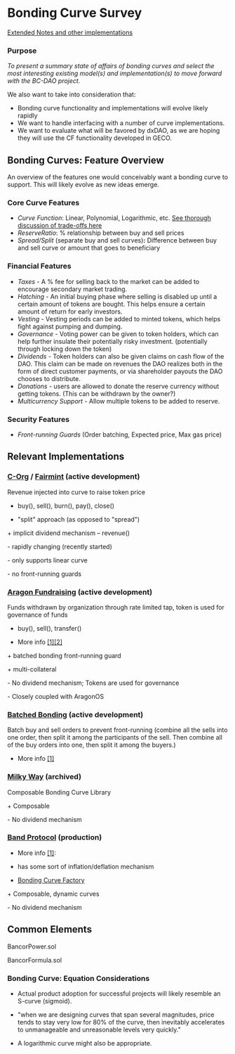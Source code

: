 # Bonding Curve Survey

[Extended Notes and other implementations](https://docs.google.com/document/d/1fBoe1enG_M7ReIycURh_uH6k9mmGz_Sp07j19mCcKCo/edit#)

### Purpose
*To present a summary state of affairs of bonding curves and select the most interesting existing model(s) and implementation(s) to move forward with the BC-DAO project.*

We also want to take into consideration that:

- Bonding curve functionality and implementations will evolve likely rapidly
- We want to handle interfacing with a number of curve implementations.
- We want to evaluate what will be favored by dxDAO, as we are hoping they will use the CF functionality developed in GECO.

## Bonding Curves: Feature Overview

An overview of the features one would conceivably want a bonding curve to support. This will likely evolve as new ideas emerge.

### Core Curve Features

- *Curve Function*: Linear, Polynomial, Logarithmic, etc. [See thorough discussion of trade-offs here](https://medium.com/thoughtchains/on-single-bonding-curves-for-continuous-token-models-a167f5ffef89)
- *ReserveRatio*: % relationship between buy and sell prices
- *Spread/Split* (separate buy and sell curves)**:** Difference between buy and sell curve or amount that goes to beneficiary

### Financial Features

- *Taxes* - A % fee for selling back to the market can be added to encourage secondary market trading.
- *Hatching* - An initial buying phase where selling is disabled up until a certain amount of tokens are bought. This helps ensure a certain amount of return for early investors.
- *Vesting* - Vesting periods can be added to minted tokens, which helps fight against pumping and dumping.
- *Governance* - Voting power can be given to token holders, which can help further insulate their potentially risky investment. (potentially through locking down the token)
- *Dividends* - Token holders can also be given claims on cash flow of the DAO. This claim can be made on revenues the DAO realizes both in the form of direct customer payments, or via shareholder payouts the DAO chooses to distribute.
- *Donations* - users are allowed to donate the reserve currency without getting tokens. (This can be withdrawn by the owner?)
- *Multicurrency Support* - Allow multiple tokens to be added to reserve.

### Security Features

- *Front-running Guards* (Order batching, Expected price, Max gas price)

## Relevant Implementations

### [C-Org](https://github.com/C-ORG/whitepaper) / [Fairmint](https://github.com/Fairmint/c-org) (active development)

Revenue injected into curve to raise token price

- buy(), sell(), burn(), pay(), close()

- "split" approach (as opposed to "spread")

\+ implicit dividend mechanism – revenue()

\- rapidly changing (recently started)

\- only supports linear curve

\- no front-running guards

### [Aragon Fundraising](https://github.com/AragonBlack/fundraising) (active development)

Funds withdrawn by organization through rate limited tap, token is used for governance of funds

- buy(), sell(), transfer()

- More info [[1]](https://github.com/1Hive/Apiary)[[2]](https://blog.aragon.org/introducing-aragon-fundraising/)

\+ batched bonding front-running guard

\+ multi-collateral

\- No dividend mechanism; Tokens are used for governance

\- Closely coupled with AragonOS

### [Batched Bonding](https://github.com/okwme/BatchedBondingCurves) (active development)

Batch buy and sell orders to prevent front-running (combine all the sells into one order, then split it among the participants of the sell. Then combine all of the buy orders into one, then split it among the buyers.)

- More info [[1]](https://observablehq.com/@okwme/batched-bonding-curves)

### [Milky Way](https://github.com/convergentcx/milky-way/tree/master/contracts) (archived)

Composable Bonding Curve Library

\+ Composable

\- No dividend mechanism

### [Band Protocol](https://github.com/bandprotocol/contracts) (production)

- More info [[1]](https://developer.bandprotocol.com/docs/bonding-curve.html):

- has some sort of inflation/deflation mechanism

- [Bonding Curve Factory](https://github.com/bandprotocol/contracts/blob/master/contracts/factory/BondingCurveFactory.sol)

\+ Composable, dynamic curves

\- No dividend mechanism

## Common Elements

BancorPower.sol

BancorFormula.sol

### Bonding Curve: Equation Considerations

- Actual product adoption for successful projects will likely resemble an S-curve (sigmoid).

- "when we are designing curves that span several magnitudes, price tends to stay very low for 80% of the curve, then inevitably accelerates to unmanageable and unreasonable levels very quickly."

- A logarithmic curve might also be appropriate.

